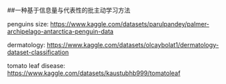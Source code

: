 ##一种基于信息量与代表性的批主动学习方法

penguins size: https://www.kaggle.com/datasets/parulpandey/palmer-archipelago-antarctica-penguin-data

dermatology: https://www.kaggle.com/datasets/olcaybolat1/dermatology-dataset-classification

tomato leaf disease: https://www.kaggle.com/datasets/kaustubhb999/tomatoleaf
